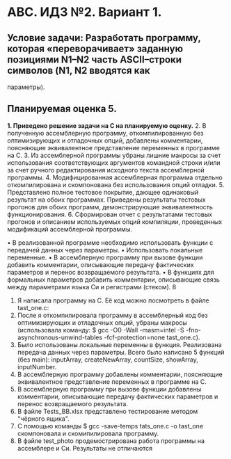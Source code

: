 # АВС. ИДЗ №2. Вариант 1.
## Условие задачи:  Разработать программу, которая «переворачивает» заданную позициями N1–N2 часть ASCII–строки символов (N1, N2 вводятся как
параметры).
## Планируемая оценка 5.
__1. Приведено решение задачи на C на планируемую оценку.__
2. В полученную ассемблерную программу, откомпилированную без оптимизирующих и отладочных опций, добавлены комментарии, поясняющие
эквивалентное представление переменных в программе на C.
3. Из ассемблерной программы убраны лишние макросы за счет использования соответствующих аргументов командной строки и/или за счет
ручного редактирования исходного текста ассемблерной программы.
4. Модифицированная ассемблерная программа отдельно откомпилирована
и скомпонована без использования опций отладки.
5. Представлено полное тестовое покрытие, дающее одинаковый результат
на обоих программах. Приведены результаты тестовых прогонов для обоих программ, демонстрирующие эквивалентность функционирования.
6. Сформирован отчет с результатами тестовых прогонов и описанием используемых опций компиляции, проведенных модификаций ассемблерной программы.

• В реализованной программе необходимо использовать функции с передачей данных через параметры.
• Использовать локальные переменные.
• В ассемблерную программу при вызове функции добавить комментарии,
описывающие передачу фактических параметров и перенос возвращаемого результата.
• В функциях для формальных параметров добавить комментарии, описывающие связь между параметрами языка Си и регистрами (стеком).
8

1) Я написала программу на C. Её код можно посмотреть в файле tast_one.c:
2) После я откомпилировала программу в ассемблерный код без оптимизирующих и отладочных опций, убраны макросы (использовала команду: $ gcc -O0 -Wall -masm=intel -S -fno-asynchronous-unwind-tables -fcf-protection=none tast_one.c).
3) Было использованы локальные переменны в функция. Реализована передача данных через параметры. Всего было написано 5 функций (без main): inputArray, createNewArray, countSize, showArray, inputNumber.
4) В ассемблерную программу добавлены комментарии, поясняющие эквивалентное представление переменных в программе на C.
5) В ассемблерную программу при вызове функции добавлены комментарии, описывающие передачу фактических параметров и перенос возвращаемого результата.
6) В файле Tests_BB.xlsx представлено тестирование методом "чёрного ящика".
7) С помощью команды $ gcc -save-temps tats_one.c -o tast_one скомпоновала и скомипилировала программу.
8) В файле test_photo продемострирована работа программы на ассемблере и Си. Результаты не отличаются
